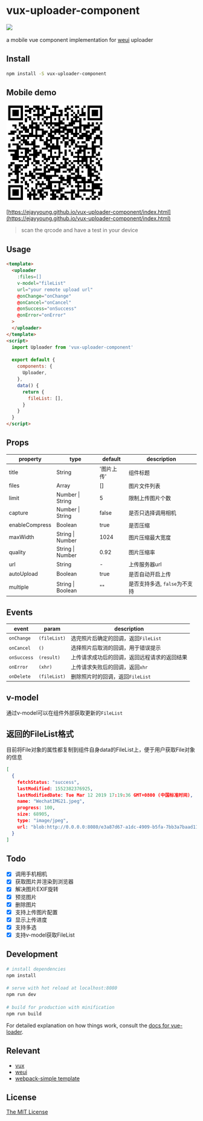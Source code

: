 # vux-uploader-component
![](https://www.travis-ci.org/eJayYoung/vux-uploader-component.svg?branch=master)

a mobile vue component implementation for [weui](https://weui.io/weui.js/) uploader

## Install
```bash
npm install -S vux-uploader-component
```


## Mobile demo
![](./assets/qrcode.png)

[https://ejayyoung.github.io/vux-uploader-component/index.html](https://ejayyoung.github.io/vux-uploader-component/index.html)
> scan the qrcode and have a test in your device

## Usage
```html
<template>
  <uploader
    :files=[]
    v-model="fileList"
    url="your remote upload url"
    @onChange="onChange"
    @onCancel="onCancel"
    @onSuccess="onSuccess"
    @onError="onError"
  >
  </uploader>
</template>
<script>
  import Uploader from 'vux-uploader-component'

  export default {
    components: {
      Uploader,
    },
    data() {
      return {
        fileList: [],
      }
    }
  }
</script>
```



## Props

property | type | default | description
---------| ---- | ------- | -----------
title | String | '图片上传' | 组件标题
files | Array | [] | 图片文件列表
limit | Number \| String | 5 | 限制上传图片个数
capture | Number \| String | false | 是否只选择调用相机
enableCompress | Boolean | true | 是否压缩
maxWidth | String \| Number | 1024 | 图片压缩最大宽度
quality | String \| Number | 0.92 | 图片压缩率
url | String | - | 上传服务器url
autoUpload | Boolean | true | 是否自动开启上传
multiple | String \| Boolean | "" | 是否支持多选, `false`为不支持

## Events
event | param | description
------| ----- | -----------
`onChange` | `(fileList)` | 选完照片后确定的回调，返回`FileList`
`onCancel` | `()` | 选择照片后取消的回调，用于错误提示
`onSuccess` | `(result)` | 上传请求成功后的回调，返回远程请求的返回结果
`onError` | `(xhr)` | 上传请求失败后的回调，返回`xhr`
`onDelete` | `(fileList)` | 删除照片时的回调，返回`FileList`

## v-model
通过v-model可以在组件外部获取更新的`FileList`

## 返回的FileList格式
目前将File对象的属性都复制到组件自身data的FileList上，便于用户获取File对象的信息
```json
[
  {
    fetchStatus: "success",
    lastModified: 1552382376925,
    lastModifiedDate: Tue Mar 12 2019 17:19:36 GMT+0800 (中国标准时间),
    name: "WechatIMG21.jpeg",
    progress: 100,
    size: 68905,
    type: "image/jpeg",
    url: "blob:http://0.0.0.0:8080/e3a87d67-a1dc-4909-b5fa-7bb3a7baad11",
  }
]

```

## Todo
- [x] 调用手机相机
- [x] 获取图片并渲染到浏览器
- [x] 解决图片EXIF旋转
- [x] 预览图片
- [x] 删除图片
- [x] 支持上传图片配置
- [x] 显示上传进度
- [x] 支持多选
- [x] 支持v-model获取FileList

## Development

```bash
# install dependencies
npm install

# serve with hot reload at localhost:8080
npm run dev

# build for production with minification
npm run build
```

For detailed explanation on how things work, consult the [docs for vue-loader](http://vuejs.github.io/vue-loader).

## Relevant
- [vux](https://github.com/airyland/vux)
- [weui](https://github.com/weui/weui)
- [webpack-simple template](https://github.com/vuejs-templates/webpack-simple)

## License
[The MIT License](http://opensource.org/licenses/MIT)
